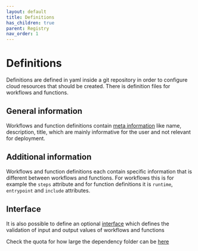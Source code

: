 ```yaml
---
layout: default
title: Definitions
has_children: true
parent: Registry
nav_order: 1
---
```


# Definitions

Definitions are defined in yaml inside a git repository in order to configure cloud resources that should be created. There is definition files for workflows and functions.

## General information

Workflows and function definitions contain [meta information](configs#interfacesconfigmd) like name, description, title, which are mainly informative for the user and not relevant for deployment.

## Additional information

Workflows and function definitions each contain specific information that is different between workflows and functions. For workflows this is for example the `steps` attribute and for function definitions it is `runtime`, `entrypoint` and `include` attributes.

## Interface

It is also possible to define an optional [interface](./interface.md) which defines the validation of input and output values of workflows and functions

Check the quota for how large the dependency folder can be [here](../../architecture.md)
